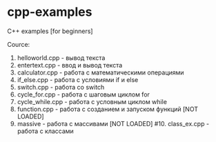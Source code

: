 # cpp-examples
C++ examples [for beginners]

  Cource:
1. helloworld.cpp - вывод текста
2. entertext.cpp - ввод и вывод текста
3. calculator.cpp - работа с математическими операциями
4. if_else.cpp - работа с условиями if и else
5. switch.cpp - работа со switch
6. cycle_for.cpp - работа с шаговым циклом for
7. cycle_while.cpp - работа с условным циклом while
8. function.cpp - работа с созданием и запуском функций [NOT LOADED]
9. massive - работа с массивами [NOT LOADED]
#10. class_ex.cpp - работа с классами
